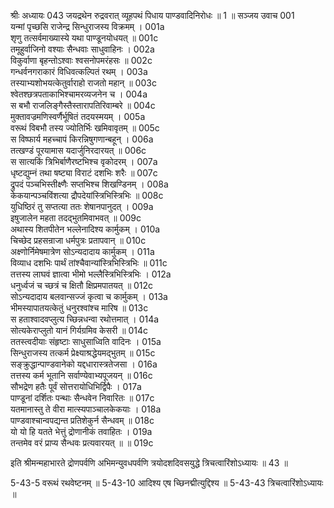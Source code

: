 श्रीः
अध्यायः 043
जयद्रथेन रुद्रवरात् व्यूहपथं पिधाय पाण्डवादिनिरोधः ॥ 1 ॥
सञ्जय उवाच 	001  
यन्मां पृच्छसि राजेन्द्र सिन्धुराजस्य विक्रमम् ।	001a  
शृणु तत्सर्वमाख्यास्ये यथा पाण्डूनयोधयत् ॥	001c  
तमूहुर्वाजिनो वश्याः सैन्धवाः साधुवाहिनः ।	002a  
विकुर्वाणा बृहन्तोऽश्वाः श्वसनोपमरंहसः ॥	002c  
गन्धर्वनगराकारं विधिवत्कल्पितं रथम् ।	003a  
तस्याभ्यशोभयत्केतुर्वाराहो राजतो महान् ॥	003c  
श्वेतश्छत्रपताकाभिश्चामरव्यजनेन च ।	004a  
स बभौ राजलिङ्गैस्तैस्तारापतिरिवाम्बरे ॥	004c  
मुक्तावज्रमणिस्वर्णैर्भूषितं तदयस्मयम् ।	005a  
वरूथं विबभौ तस्य ज्योतिर्भिः खमिवावृतम् ॥	005c  
स विष्फार्य महच्चापं किरन्निषुगणान्बहून् ।	006a  
तत्खण्डं पूरयामास यदार्जुनिरदारयत् ॥	006c  
स सात्यकिं त्रिभिर्बाणैरष्टभिश्च वृकोदरम् ।	007a  
धृष्टद्युम्नं तथा षष्ट्या विराटं दशभिः शरैः ॥	007c  
द्रुपदं पञ्चभिस्तीक्ष्णैः सप्तभिश्च शिखण्डिनम् ।	008a  
केकयान्पञ्चविंशत्या द्रौपदेयांस्त्रिभिस्त्रिभिः ॥	008c  
युधिष्ठिरं तु सप्तत्या ततः शेषानपानुदत् ।	009a  
इषुजालेन महता तदद्भुतमिवाभवत् ॥	009c  
अथास्य शितपीतेन भल्लेनादिश्य कार्मुकम् ।	010a  
चिच्छेद प्रहसन्राजा धर्मपुत्रः प्रतापवान् ॥	010c  
अक्ष्णोर्निमेषमात्रेण सोऽन्यदादाय कार्मुकम् ।	011a  
विव्याध दशभिः पार्थं तांश्चैवान्यांस्त्रिभिस्त्रिभिः ॥	011c  
तत्तस्य लाघवं ज्ञात्वा भीमो भल्लैस्त्रिभिस्त्रिभिः ।	012a  
धनुर्ध्वजं च च्छत्रं च क्षितौ क्षिप्रमपातयत् ॥	012c  
सोऽन्यदादाय बलवान्सज्जं कृत्वा च कार्मुकम् ।	013a  
भीमस्यापातयत्केतुं धनुरश्वांश्च मारिष ॥	013c  
स हताश्वादवप्लुत्य च्छिन्नधन्वा रथोत्तमात् ।	014a  
सोत्यकेराप्लुतो यानं गिर्यग्रमिव केसरी ॥	014c  
ततस्त्वदीयाः संहृष्टाः साधुसाध्विति वादिनः ।	015a  
सिन्धुराजस्य तत्कर्म प्रेक्ष्याश्रद्धेयमद्भुतम् ॥	015c  
सङ्क्रुद्धान्पाण्डवानेको यद्दधारास्त्रतेजसा ।	016a  
तत्तस्य कर्म भूतानि सर्वाण्येवाभ्यपूजयन् ॥	016c  
सौभद्रेण हतैः पूर्वं सोत्तरायोधिभिर्द्विपैः ।	017a  
पाण्डूनां दर्शितः पन्थाः सैन्धवेन निवारितः ॥	017c  
यतमानास्तु ते वीरा मात्स्यपाञ्चालकेकयाः ।	018a  
पाण्डवाश्चान्वपद्यन्त प्रतिशेकुर्न सैन्धवम् ॥	018c  
यो यो हि यतते भेत्तुं द्रोणानीकं तवाहितः ।	019a  
तन्तमेव वरं प्राप्य सैन्धवः प्रत्यवारयत् ॥ ॥	019c  

इति श्रीमन्महाभारते द्रोणपर्वणि अभिमन्युवधपर्वणि त्रयोदशदिवसयुद्धे त्रिचत्वारिंशोऽध्यायः ॥ 43 ॥

5-43-5 वरूथं रथवेष्टनम् ॥ 5-43-10 आदिश्य एष च्छिनद्मीत्युद्दिश्य ॥ 5-43-43 त्रिचत्वारिंशोऽध्यायः ॥
